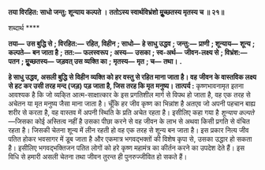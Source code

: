 **तया विरहित: साधो जन्तु: शून्याय कल्पते ।** **ततोऽस्य स्वार्थविभ्रंशो मूॢच्छतस्य मृतस्य च ॥ २१॥** 

शब्दार्थ **** 

**तया—** **उस बुद्धि से** **; विरहित:—** **रहित, विहीन** **; साधो—** **हे साधु उद्धव** **; जन्तु:—** **प्राणी** **; शून्याय—** **शून्य** **; कल्पते—** **बन जाता है** **;** **तत:—** **फलस्वरूप** **; अस्य—** **उसका** **; स्व-अर्थ—** **जीवन-लक्ष्य से** **; विभ्रंश:—** **पतन** **; मूॢच्छतस्य—** **जड़वत् उस व्यक्ति का** **;** **मृतस्य—** **मृत** **; च—** **तथा।** **.** 

**हे साधु उद्धव, असली बुद्धि से विहीन व्यक्ति को हर वस्तु से रहित माना जाता है। वह** **जीवन के वास्तविक लक्ष्य से हट कर उसी तरह मन्द (जड़) पड़ जाता है, जिस तरह कि मृत** **मनुष्य।** **तात्पर्य :** कृष्णभावनामृत इतना आवश्यक है कि जो व्यकि्त आत्म-साक्षात्कार के इस प्रगतिशील मार्ग से विपथ हो जाता है, वह एक तरह से अचेतन या मृत मनुष्य जैसा माना जाता है। चूँकि हर जीव कृष्ण का भिन्नांश है अतएव जो अपनी पहचान बाह्य शरीर से करता है, वह वास्तव में अपनी स्थिति के प्रति अचेत रहता है। इसीलिए कहा गया है *शून्याय कल्पते* —जिसका कोई अस्तित्व नहीं है उसका पीछा करने से वह जीवन के लाभ से अथवा किसी प्रगति से वंचित रहता है। जिसकी चेतना शून्य में लीन रहती हो वह एक तरह से शून्य बन जाता है। इस प्रकार नित्य जीव पतित होकर भवसागर में डूब जाता है और एकमात्र भगवद्भक्तों की विशेष कृपा से, उसका उद्धार हो सकता है। इसीलिए भगवद्भक्तिजन पतित लोगों को हरे कृष्ण महामंत्र का कीर्तन करने का उपदेश देते हैं। इस विधि से हमारी असली चेतना तथा जीवन तुरन्त ही पुनरुज्जीवित हो सकते हैं।  
